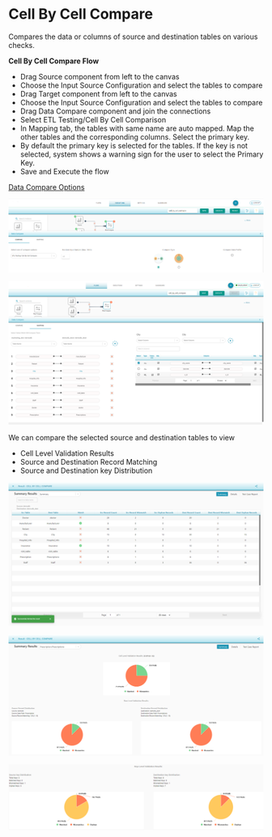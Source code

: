 # Cell By Cell Compare

Compares the data or columns of source and destination tables on various checks.

**Cell By Cell Compare Flow**

* Drag Source component from left to the canvas
* Choose the Input Source Configuration and select the tables to compare
* Drag Target component from left to the canvas 
* Choose the Input Source Configuration and select the tables to compare 
* Drag Data Compare component and join the connections 
* Select ETL Testing/Cell By Cell Comparison 
* In Mapping tab, the tables with same name are auto mapped. Map the other tables and the corresponding columns. Select the primary key.
* By default the primary key is selected for the tables. If the key is not selected, system shows a warning sign for the user to select the Primary Key.
* Save and Execute the flow

[Data Compare Options](https://app.gitbook.com/@NextPathWay/s/docs/flows/untitled-1/compare-cell-by-cell/cell-by-cell-compare/sql-transformation)

![ETL Testing/Cell By Cell Compare](../../../../.gitbook/assets/cellbycell.png)

![Cell By Cell Compare Tables Mapping](../../../../.gitbook/assets/mapping.png)

We can compare the selected source and destination tables to view

* Cell Level Validation Results
* Source and Destination Record Matching 
* Source and Destination key Distribution

![Cell By Cell Compare Summary Results](../../../../.gitbook/assets/image%20%2811%29.png)

![Cell and Row Level Validation Results](../../../../.gitbook/assets/cell_row_level_validation_results.png)

![Keys Level Validation Results](../../../../.gitbook/assets/keys_level_validation_results.png)

